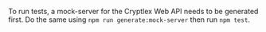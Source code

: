 To run tests, a mock-server for the Cryptlex Web API needs to be generated first. Do the same using `npm run generate:mock-server` then run `npm test`.